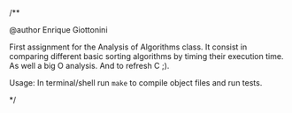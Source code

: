 /**

@author Enrique Giottonini

First assignment for the Analysis of Algorithms class.
It consist in comparing different basic sorting algorithms by timing
their execution time. As well a big O analysis. And to refresh C ;).

Usage: In terminal/shell run `make` to compile object files and run tests.

*/